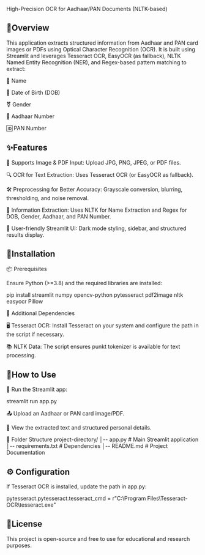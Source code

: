 High-Precision OCR for Aadhaar/PAN Documents (NLTK-based)

📝Overview
---------------------------------------------------------------------------------------------------------------------
This application extracts structured information from Aadhaar and PAN card images or PDFs using Optical Character Recognition (OCR). It is built using Streamlit and leverages Tesseract OCR, EasyOCR (as fallback), NLTK Named Entity Recognition (NER), and Regex-based pattern matching to extract:

📌 Name

📆 Date of Birth (DOB)

⚧ Gender

🔢 Aadhaar Number

🆔 PAN Number


✨Features
-------------------------------------------------------------------------------------------------------------------------
📂 Supports Image & PDF Input: Upload JPG, PNG, JPEG, or PDF files.

🔍 OCR for Text Extraction: Uses Tesseract OCR (or EasyOCR as fallback).

🛠 Preprocessing for Better Accuracy: Grayscale conversion, blurring, thresholding, and noise removal.

🤖 Information Extraction: Uses NLTK for Name Extraction and Regex for DOB, Gender, Aadhaar, and PAN Number.

🎨 User-friendly Streamlit UI: Dark mode styling, sidebar, and structured results display.



📌Installation
------------------------------------------------------------------------------------------------------------------------
📦 Prerequisites

Ensure Python (>=3.8) and the required libraries are installed:

pip install streamlit numpy opencv-python pytesseract pdf2image nltk easyocr Pillow

🔧 Additional Dependencies

🖥 Tesseract OCR: Install Tesseract on your system and configure the path in the script if necessary.

📚 NLTK Data: The script ensures punkt tokenizer is available for text processing.



🚀How to Use
-----------------------------------------------------------------------------------------------------------------------
🔄 Run the Streamlit app:

streamlit run app.py

📤 Upload an Aadhaar or PAN card image/PDF.

📑 View the extracted text and structured personal details.

📂 Folder Structure
project-directory/
│-- app.py  # Main Streamlit application
│-- requirements.txt  # Dependencies
│-- README.md  # Project Documentation


⚙️ Configuration
------------------------------------------------------------------------------------------------------------------------
If Tesseract OCR is installed, update the path in app.py:

pytesseract.pytesseract.tesseract_cmd = r"C:\Program Files\Tesseract-OCR\tesseract.exe"


📜License
-------------------------------------------------------------------------------------------------------------------------
This project is open-source and free to use for educational and research purposes.

